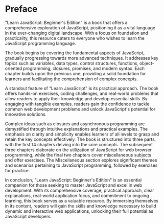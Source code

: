 # Preface

"Learn JavaScript: Beginner's Edition" is a book that offers a comprehensive exploration of JavaScript, positioning it as a vital language in the ever-changing digital landscape. With a focus on foundation and practicality, this resource caters to everyone who wishes to learn the JavaScript programming language.


The book begins by covering the fundamental aspects of JavaScript, gradually progressing towards more advanced techniques. It addresses key topics such as variables, data types, control structures, functions, object-oriented programming, closures, promises, and modern syntax. Each chapter builds upon the previous one, providing a solid foundation for learners and facilitating the comprehension of complex concepts.

A standout feature of "Learn JavaScript" is its practical approach. The book offers hands-on exercises, coding challenges, and real-world problems that allow readers to apply their knowledge and develop essential skills. By engaging with tangible examples, readers gain the confidence to tackle common web development problems and unlock JavaScript's potential for innovative solutions.

Complex ideas such as closures and asynchronous programming are demystified through intuitive explanations and practical examples. The emphasis on clarity and simplicity enables learners of all levels to grasp and retain the key concepts effectively. The book is structured into three parts, with the first 14 chapters delving into the core concepts. The subsequent three chapters elaborate on the utilization of JavaScript for web browser programming, while the final two chapters cover miscellaneous subjects and offer exercises. The Miscellaneous section explores significant themes and scenarios pertaining to JavaScript programming, followed by exercises for practice.


In conclusion, "Learn JavaScript: Beginner's Edition" is an essential companion for those seeking to master JavaScript and excel in web development. With its comprehensive coverage, practical approach, clear explanations, real-world application focus, and commitment to ongoing learning, this book serves as a valuable resource. By immersing themselves in its content, readers will gain the skills and knowledge necessary to build dynamic and interactive web applications, unlocking their full potential as JavaScript developers.
